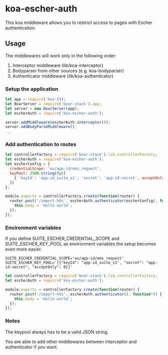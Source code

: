 # koa-escher-auth

This koa middleware allows you to restrict access to pages with Escher authentication.

## Usage

The middlewares will work only in the following order:
1. Interceptor middleware (lib/koa-interceptor)
2. Bodyparser from other sources (e.g. koa-bodyparser)
3. Authenticator middleware (lib/koa-authenticator)

### Setup the application

```javascript
let app = require('koa')();
let BoarServer = require('boar-stack').app;
let server = new BoarServer(app);
let escherAuth = require('koa-escher-auth');

server.addMiddleware(escherAuth.interceptor());
server.addBodyParseMiddleware();
...
```

### Add authentication to routes

```javascript
let controllerFactory = require('boar-stack').lib.controllerFactory;
let escherAuth = require('koa-escher-auth');
let escherConfig = {
  credentialScope: 'eu/app-id/ems_request',
  keyPool: JSON.stringify([
    { 'keyId': 'app-id_suite_v1', 'secret': 'app-id-secret', acceptOnly: 0 }
  ])
};

module.exports = controllerFactory.create(function(router) {
  router.post('/import-hds', escherAuth.authenticator(escherConfig), function*() {
    this.body = 'Hello world'; 
  });
});

```

### Environment variables

If you define SUITE_ESCHER_CREDENTIAL_SCOPE and SUITE_ESCHER_KEY_POOL as environment variables
the setup becomes even more easier.

```
SUITE_ESCHER_CREDENTIAL_SCOPE='eu/app-id/ems_request'
SUITE_ESCHER_KEY_POOL='[{"keyId": "app-id_suite_v1", "secret": "app-id-secret", "acceptOnly": 0}]'
```

```javascript
let controllerFactory = require('boar-stack').lib.controllerFactory;
let escherAuth = require('koa-escher-auth');

module.exports = controllerFactory.create(function(router) {
  router.post('/import-hds', escherAuth.authenticator(), function*() {
    this.body = 'Hello world'; 
  });
});

```

### Notes

The keypool always has to be a valid JSON string.

You are able to add other middlewares between interceptor and authenticator if you want.
